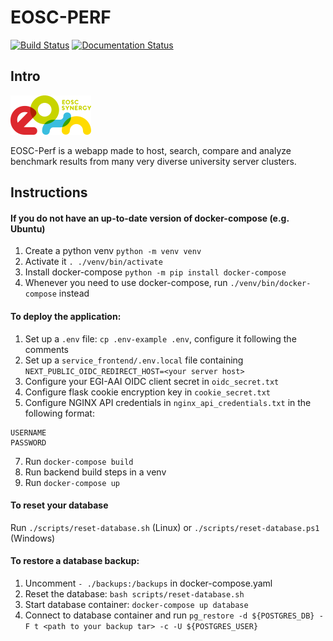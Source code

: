 # EOSC-PERF
[![Build Status](https://jenkins.eosc-synergy.eu/buildStatus/icon?job=eosc-synergy-org%2Feosc-perf%2Fmaster)](https://jenkins.eosc-synergy.eu/job/eosc-synergy-org/job/eosc-perf/job/master/)
[![Documentation Status](https://readthedocs.org/projects/perf/badge/?version=latest)](https://perf.readthedocs.io/en/latest/?badge=latest)

## Intro

![](docs/source/eosc%20synergy%20logo.png)

EOSC-Perf is a webapp made to host, search, compare and analyze benchmark results from many very diverse university
server clusters.

## Instructions

#### If you do not have an up-to-date version of docker-compose (e.g. Ubuntu)

1. Create a python venv `python -m venv venv`
2. Activate it `. ./venv/bin/activate`
3. Install docker-compose `python -m pip install docker-compose`
4. Whenever you need to use docker-compose, run `./venv/bin/docker-compose` instead

#### To deploy the application:

1. Set up a `.env` file: `cp .env-example .env`, configure it following the comments
2. Set up a `service_frontend/.env.local` file containing `NEXT_PUBLIC_OIDC_REDIRECT_HOST=<your server host>`
3. Configure your EGI-AAI OIDC client secret in `oidc_secret.txt`
4. Configure flask cookie encryption key in `cookie_secret.txt`
5. Configure NGINX API credentials in `nginx_api_credentials.txt` in the following format:

```
USERNAME
PASSWORD
```

7. Run `docker-compose build`
8. Run backend build steps in a venv
9. Run `docker-compose up`

#### To reset your database

Run `./scripts/reset-database.sh` (Linux) or `./scripts/reset-database.ps1` (Windows)

#### To restore a database backup:

1. Uncomment `- ./backups:/backups` in docker-compose.yaml
1. Reset the database: `bash scripts/reset-database.sh`
1. Start database container: `docker-compose up database`
1. Connect to database container and run `pg_restore -d ${POSTGRES_DB} -F t <path to your backup tar> -c -U ${POSTGRES_USER}`

